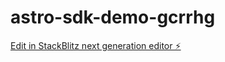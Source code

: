 # astro-sdk-demo-gcrrhg

[Edit in StackBlitz next generation editor ⚡️](https://stackblitz.com/~/github.com/mewdev/astro-sdk-demo-gcrrhg)